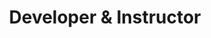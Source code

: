 ---
name: "Caden Thun"
group: "member"
title: "Developer & Instructor"
pronouns: "he/him"
img: "cthun.jpg"
graduating_year: 2024
github: "cadenthun"
---
